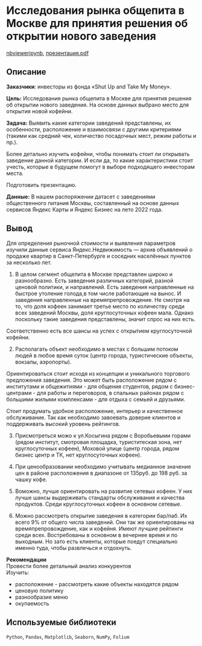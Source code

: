 # Исследования рынка общепита в Москве для принятия решения об открытии нового заведения
[nbviewer](https://nbviewer.org/github/Ekaterina-Smurova/yandex.practicum-da/blob/main/%D0%90%D0%BD%D0%B0%D0%BB%D0%B8%D0%B7%20%D1%80%D1%8B%D0%BD%D0%BA%D0%B0%20%D0%B7%D0%B0%D0%B2%D0%B5%D0%B4%D0%B5%D0%BD%D0%B8%D0%B9%20%D0%BE%D0%B1%D1%89%D0%B5%D1%81%D1%82%D0%B2%D0%B5%D0%BD%D0%BD%D0%BE%D0%B3%D0%BE%20%D0%BF%D0%B8%D1%82%D0%B0%D0%BD%D0%B8%D1%8F%20%D0%9C%D0%BE%D1%81%D0%BA%D0%B2%D1%8B/%D0%98%D1%81%D1%81%D0%BB%D0%B5%D0%B4%D0%BE%D0%B2%D0%B0%D0%BD%D0%B8%D0%B5%20%D0%B7%D0%B0%D0%B2%D0%B5%D0%B4%D0%B5%D0%BD%D0%B8%D0%B9%20%D0%BE%D0%B1%D1%89%D0%B5%D1%81%D1%82%D0%B2%D0%B5%D0%BD%D0%BD%D0%BE%D0%B3%D0%BE%20%D0%BF%D0%B8%D1%82%D0%B0%D0%BD%D0%B8%D1%8F%20%D0%9C%D0%BE%D1%81%D0%BA%D0%B2%D1%8B.ipynb)[ipynb](https://github.com/Ekaterina-Smurova/yandex.practicum-da/blob/main/%D0%90%D0%BD%D0%B0%D0%BB%D0%B8%D0%B7%20%D1%80%D1%8B%D0%BD%D0%BA%D0%B0%20%D0%B7%D0%B0%D0%B2%D0%B5%D0%B4%D0%B5%D0%BD%D0%B8%D0%B9%20%D0%BE%D0%B1%D1%89%D0%B5%D1%81%D1%82%D0%B2%D0%B5%D0%BD%D0%BD%D0%BE%D0%B3%D0%BE%20%D0%BF%D0%B8%D1%82%D0%B0%D0%BD%D0%B8%D1%8F%20%D0%9C%D0%BE%D1%81%D0%BA%D0%B2%D1%8B/%D0%98%D1%81%D1%81%D0%BB%D0%B5%D0%B4%D0%BE%D0%B2%D0%B0%D0%BD%D0%B8%D0%B5%20%D0%B7%D0%B0%D0%B2%D0%B5%D0%B4%D0%B5%D0%BD%D0%B8%D0%B9%20%D0%BE%D0%B1%D1%89%D0%B5%D1%81%D1%82%D0%B2%D0%B5%D0%BD%D0%BD%D0%BE%D0%B3%D0%BE%20%D0%BF%D0%B8%D1%82%D0%B0%D0%BD%D0%B8%D1%8F%20%D0%9C%D0%BE%D1%81%D0%BA%D0%B2%D1%8B.ipynb),  [презентация.pdf](https://github.com/Ekaterina-Smurova/yandex.practicum-da/blob/main/%D0%90%D0%BD%D0%B0%D0%BB%D0%B8%D0%B7%20%D1%80%D1%8B%D0%BD%D0%BA%D0%B0%20%D0%B7%D0%B0%D0%B2%D0%B5%D0%B4%D0%B5%D0%BD%D0%B8%D0%B9%20%D0%BE%D0%B1%D1%89%D0%B5%D1%81%D1%82%D0%B2%D0%B5%D0%BD%D0%BD%D0%BE%D0%B3%D0%BE%20%D0%BF%D0%B8%D1%82%D0%B0%D0%BD%D0%B8%D1%8F%20%D0%9C%D0%BE%D1%81%D0%BA%D0%B2%D1%8B/%D0%98%D1%81%D1%81%D0%BB%D0%B5%D0%B4%D0%BE%D0%B2%D0%B0%D0%BD%D0%B8%D0%B5%20%20%D1%80%D1%8B%D0%BD%D0%BA%D0%B0%20%D0%B7%D0%B0%D0%B2%D0%B5%D0%B4%D0%B5%D0%BD%D0%B8%D0%B9%20%D0%BE%D0%B1%D1%89%D0%B5%D1%81%D1%82%D0%B2%D0%B5%D0%BD%D0%BD%D0%BE%D0%B3%D0%BE%20%D0%BF%D0%B8%D1%82%D0%B0%D0%BD%D0%B8%D1%8F%20%D0%9C%D0%BE%D1%81%D0%BA%D0%B2%D1%8B%20%20(1).pdf)
## Описание
**Заказчики**: инвесторы из фонда «Shut Up and Take My Money».  

**Цель:**  Исследования рынка общепита в Москве для принятия решения об
открытии нового заведения. На основе данных выбрано место для открытия новой кофейни.  

**Задача:**  Выявить какие категории заведений представлены, их особенности, расположение и взаимосвязи с другими критериями (такими как средний чек, количество посадочных мест, режим работы и пр.).  

Более детально изучить кофейни, чтобы понимать стоит ли открывать заведение данной категории. И если да, то какие характеристики стоит учесть, которые в будущем помогут в выборе подходящего инвесторам места.

Подготовить презентацию.  

**Данные:** В нашем распоряжении датасет с заведениями общественного питания Москвы, составленный на основе данных сервисов Яндекс Карты и Яндекс Бизнес на лето 2022 года.  

## Вывод  
Для определения рыночной стоимости и выявления параметров изучили данные сервиса Яндекс.Недвижимость — архив объявлений о продаже квартир в Санкт-Петербурге и соседних населённых пунктов за несколько лет.  

1. В целом сегмент общепита в Москве представлен широко и разнообразно. Есть заведения различных категорий, разной ценовой политики, и направлений. Есть заведения направленные на быстрое утоление голода,в том числе работающие на вынос. И заведения направленные на времяпрепровождение.
Не смотря на то, что доля кофеен занимает третье место по количеству среди всех заведений Москвы, доля круглосуточных кофеен мала. Однако поскольку такие заведения представлены, значит спрос на них есть.  

Соответственно есть все шансы на успех с открытием круглосуточной кофейни. 

2. Располагать объект необходимо в местах с большим потоком людей в любое время суток (центр города, туристические объекты, вокзалы, аэропорты).  

Ориентироваться стоит исходя из концепции и уникального торгового предложения заведения. Это может быть расположение рядом с институтами и общежитиями - для общения студентов, рядом с бизнес-центрами - для работы и переговоров, в спальных районах рядом с большими жилыми комплексами - для отдыха с семьей и друзьями.  

Стоит продумать удобное расположение, интерьер и качественное обслуживание. Так как необходимо завоевать доверие клиентов и поддерживать высокий уровень рейтингов.  

3. Присмотреться можо к ул.Косыгина рядом с Воробьевыми горами (рядом институт, смотровая площадка, туриститеская зона, нет круглосуточных кофеен),  Моховой улице (центр города, рядом бизнес центр и ТК, нет круглосуточных кофеен).

4. При ценообразовании необходимо учитывать медианное значение цен в районе расположения в диапазоне от 135руб. до 198 руб. за чашку кофе. 

5. Воможно, лучше ориентировать на развитие сетевых кофеен. У них лучше шансы выдерживать стандарты обслуживания и качества продуктов. Среди круглосуточных кофеен в основном сетевые.
   
7. Можно рассмотреть открытие заведения в категории бар/паб.  Их всего 9% от общего числа заведений. Они так же ориентированы на времяпрепровождение, как и кофейня. Имеют лучшие рейтинги среди всех. Востребованы в основном в вечернее время и по выходным. Но зато есть клиенты, которые поедут специально именно туда, чтобы развлечься и отдохнуть.  

**Рекомендации**  
Провести более детальный анализ конкурентов  
Изучить:
* расположение - рассмотреть какие объекты находятся рядом
* ценовую политику
* разнообразие меню
* окупаемость

## Используемые библиотеки  
`Python`, `Pandas`, `Matplotlib`, `Seaborn`, `NumPy`, `Folium`
